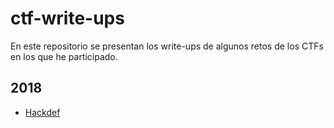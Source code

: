 # ctf-write-ups

En este repositorio se presentan los write-ups de algunos retos de los CTFs en los que he participado.

## 2018

* [Hackdef](https://hackdef.net/home)

